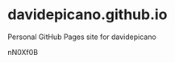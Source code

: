 # davidepicano.github.io
Personal GitHub Pages site for davidepicano



























































nN0Xf0B

